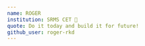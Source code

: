 ```yaml
---
name: ROGER 
institution: SRMS CET 🚩 
quote: Do it today and build it for future!
github_user: roger-rkd
---
```

